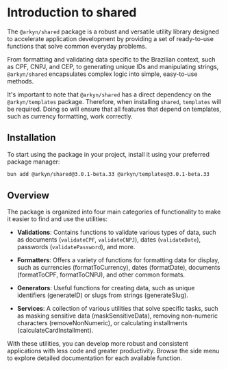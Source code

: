 # Introduction to shared

The `@arkyn/shared` package is a robust and versatile utility library designed to accelerate application development by providing a set of ready-to-use functions that solve common everyday problems.

From formatting and validating data specific to the Brazilian context, such as CPF, CNPJ, and CEP, to generating unique IDs and manipulating strings, `@arkyn/shared` encapsulates complex logic into simple, easy-to-use methods.

It's important to note that `@arkyn/shared` has a direct dependency on the `@arkyn/templates` package. Therefore, when installing `shared`, `templates` will be required. Doing so will ensure that all features that depend on templates, such as currency formatting, work correctly.

## Installation

To start using the package in your project, install it using your preferred package manager:

```bash
bun add @arkyn/shared@3.0.1-beta.33 @arkyn/templates@3.0.1-beta.33
```

## Overview

The package is organized into four main categories of functionality to make it easier to find and use the utilities:

- **Validations**: Contains functions to validate various types of data, such as documents (`validateCPF`, `validateCNPJ`), dates (`validateDate`), passwords (`validatePassword`), and more.

- **Formatters**: Offers a variety of functions for formatting data for display, such as currencies (formatToCurrency), dates (formatDate), documents (formatToCPF, formatToCNPJ), and other common formats.

- **Generators**: Useful functions for creating data, such as unique identifiers (generateID) or slugs from strings (generateSlug).

- **Services**: A collection of various utilities that solve specific tasks, such as masking sensitive data (maskSensitiveData), removing non-numeric characters (removeNonNumeric), or calculating installments (calculateCardInstallment).

With these utilities, you can develop more robust and consistent applications with less code and greater productivity. Browse the side menu to explore detailed documentation for each available function.
